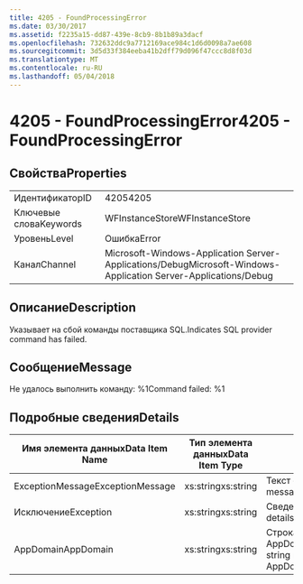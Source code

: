 ```yaml
---
title: 4205 - FoundProcessingError
ms.date: 03/30/2017
ms.assetid: f2235a15-dd87-439e-8cb9-8b1b89a3dacf
ms.openlocfilehash: 732632ddc9a7712169ace984c1d6d0098a7ae608
ms.sourcegitcommit: 3d5d33f384eeba41b2dff79d096f47ccc8d8f03d
ms.translationtype: MT
ms.contentlocale: ru-RU
ms.lasthandoff: 05/04/2018
---
```

# <a name="4205---foundprocessingerror"></a><span data-ttu-id="ef395-102">4205 - FoundProcessingError</span><span class="sxs-lookup"><span data-stu-id="ef395-102">4205 - FoundProcessingError</span></span>
## <a name="properties"></a><span data-ttu-id="ef395-103">Свойства</span><span class="sxs-lookup"><span data-stu-id="ef395-103">Properties</span></span>  
  
|||  
|-|-|  
|<span data-ttu-id="ef395-104">Идентификатор</span><span class="sxs-lookup"><span data-stu-id="ef395-104">ID</span></span>|<span data-ttu-id="ef395-105">4205</span><span class="sxs-lookup"><span data-stu-id="ef395-105">4205</span></span>|  
|<span data-ttu-id="ef395-106">Ключевые слова</span><span class="sxs-lookup"><span data-stu-id="ef395-106">Keywords</span></span>|<span data-ttu-id="ef395-107">WFInstanceStore</span><span class="sxs-lookup"><span data-stu-id="ef395-107">WFInstanceStore</span></span>|  
|<span data-ttu-id="ef395-108">Уровень</span><span class="sxs-lookup"><span data-stu-id="ef395-108">Level</span></span>|<span data-ttu-id="ef395-109">Ошибка</span><span class="sxs-lookup"><span data-stu-id="ef395-109">Error</span></span>|  
|<span data-ttu-id="ef395-110">Канал</span><span class="sxs-lookup"><span data-stu-id="ef395-110">Channel</span></span>|<span data-ttu-id="ef395-111">Microsoft-Windows-Application Server-Applications/Debug</span><span class="sxs-lookup"><span data-stu-id="ef395-111">Microsoft-Windows-Application Server-Applications/Debug</span></span>|  
  
## <a name="description"></a><span data-ttu-id="ef395-112">Описание</span><span class="sxs-lookup"><span data-stu-id="ef395-112">Description</span></span>  
 <span data-ttu-id="ef395-113">Указывает на сбой команды поставщика SQL.</span><span class="sxs-lookup"><span data-stu-id="ef395-113">Indicates SQL provider command has failed.</span></span>  
  
## <a name="message"></a><span data-ttu-id="ef395-114">Сообщение</span><span class="sxs-lookup"><span data-stu-id="ef395-114">Message</span></span>  
 <span data-ttu-id="ef395-115">Не удалось выполнить команду: %1</span><span class="sxs-lookup"><span data-stu-id="ef395-115">Command failed: %1</span></span>  
  
## <a name="details"></a><span data-ttu-id="ef395-116">Подробные сведения</span><span class="sxs-lookup"><span data-stu-id="ef395-116">Details</span></span>  
  
|<span data-ttu-id="ef395-117">Имя элемента данных</span><span class="sxs-lookup"><span data-stu-id="ef395-117">Data Item Name</span></span>|<span data-ttu-id="ef395-118">Тип элемента данных</span><span class="sxs-lookup"><span data-stu-id="ef395-118">Data Item Type</span></span>|<span data-ttu-id="ef395-119">Описание</span><span class="sxs-lookup"><span data-stu-id="ef395-119">Description</span></span>|  
|--------------------|--------------------|-----------------|  
|<span data-ttu-id="ef395-120">ExceptionMessage</span><span class="sxs-lookup"><span data-stu-id="ef395-120">ExceptionMessage</span></span>|<span data-ttu-id="ef395-121">xs:string</span><span class="sxs-lookup"><span data-stu-id="ef395-121">xs:string</span></span>|<span data-ttu-id="ef395-122">Текст сообщения из исключения SQL.</span><span class="sxs-lookup"><span data-stu-id="ef395-122">The message from the SQL exception.</span></span>|  
|<span data-ttu-id="ef395-123">Исключение</span><span class="sxs-lookup"><span data-stu-id="ef395-123">Exception</span></span>|<span data-ttu-id="ef395-124">xs:string</span><span class="sxs-lookup"><span data-stu-id="ef395-124">xs:string</span></span>|<span data-ttu-id="ef395-125">Сведения об исключении</span><span class="sxs-lookup"><span data-stu-id="ef395-125">The exception details for the exception</span></span>|  
|<span data-ttu-id="ef395-126">AppDomain</span><span class="sxs-lookup"><span data-stu-id="ef395-126">AppDomain</span></span>|<span data-ttu-id="ef395-127">xs:string</span><span class="sxs-lookup"><span data-stu-id="ef395-127">xs:string</span></span>|<span data-ttu-id="ef395-128">Строка, возвращаемая AppDomain.CurrentDomain.FriendlyName.</span><span class="sxs-lookup"><span data-stu-id="ef395-128">The string returned by AppDomain.CurrentDomain.FriendlyName.</span></span>|
